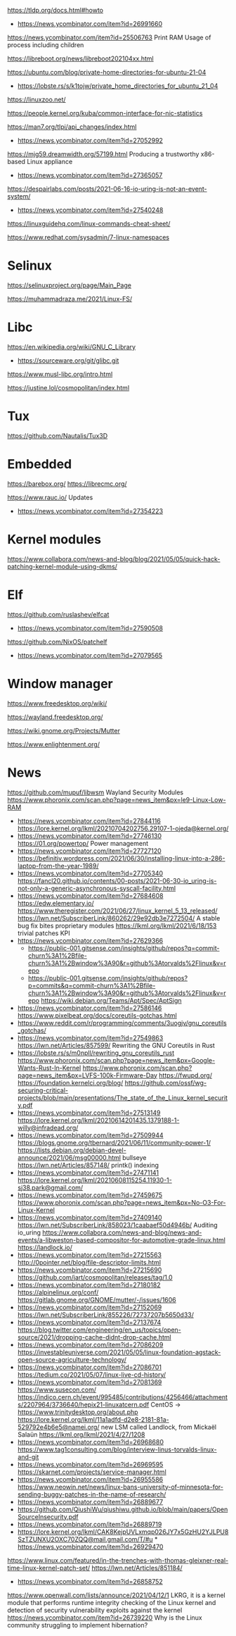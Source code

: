 https://tldp.org/docs.html#howto
* https://news.ycombinator.com/item?id=26991660

https://news.ycombinator.com/item?id=25506763 	Print RAM Usage of process including children

https://libreboot.org/news/libreboot202104xx.html

https://ubuntu.com/blog/private-home-directories-for-ubuntu-21-04
* https://lobste.rs/s/k1tojw/private_home_directories_for_ubuntu_21_04

https://linuxzoo.net/

https://people.kernel.org/kuba/common-interface-for-nic-statistics

https://man7.org/tlpi/api_changes/index.html
* https://news.ycombinator.com/item?id=27052992

https://mjg59.dreamwidth.org/57199.html Producing a trustworthy x86-based Linux appliance
* https://news.ycombinator.com/item?id=27365057

https://despairlabs.com/posts/2021-06-16-io-uring-is-not-an-event-system/
* https://news.ycombinator.com/item?id=27540248

https://linuxguidehq.com/linux-commands-cheat-sheet/

https://www.redhat.com/sysadmin/7-linux-namespaces

# Selinux

https://selinuxproject.org/page/Main_Page

https://muhammadraza.me/2021/Linux-FS/

# Libc
https://en.wikipedia.org/wiki/GNU_C_Library
* https://sourceware.org/git/glibc.git

https://www.musl-libc.org/intro.html

https://justine.lol/cosmopolitan/index.html

# Tux
https://github.com/Nautalis/Tux3D

# Embedded
https://barebox.org/
https://librecmc.org/

https://www.rauc.io/ Updates
* https://news.ycombinator.com/item?id=27354223

# Kernel modules
https://www.collabora.com/news-and-blog/blog/2021/05/05/quick-hack-patching-kernel-module-using-dkms/

# Elf
https://github.com/ruslashev/elfcat
* https://news.ycombinator.com/item?id=27590508

https://github.com/NixOS/patchelf
* https://news.ycombinator.com/item?id=27079565

# Window manager
https://www.freedesktop.org/wiki/

https://wayland.freedesktop.org/

https://wiki.gnome.org/Projects/Mutter

https://www.enlightenment.org/

# News
https://github.com/mupuf/libwsm Wayland Security Modules
https://www.phoronix.com/scan.php?page=news_item&px=le9-Linux-Low-RAM
* https://news.ycombinator.com/item?id=27844116
https://lore.kernel.org/lkml/20210704202756.29107-1-ojeda@kernel.org/
* https://news.ycombinator.com/item?id=27746130
https://01.org/powertop/ Power management
* https://news.ycombinator.com/item?id=27727120
https://befinitiv.wordpress.com/2021/06/30/installing-linux-into-a-286-laptop-from-the-year-1989/
* https://news.ycombinator.com/item?id=27705340
https://fancl20.github.io/contents/00-posts/2021-06-30-io_uring-is-not-only-a-generic-asynchronous-syscall-facility.html
* https://news.ycombinator.com/item?id=27684608
https://edw.elementary.io/
https://www.theregister.com/2021/06/27/linux_kernel_5_13_released/
https://lwn.net/SubscriberLink/860262/29e92db3e7272504/ A stable bug fix bites proprietary modules
https://lkml.org/lkml/2021/6/18/153 trivial patches KPI
* https://news.ycombinator.com/item?id=27629366
  * https://public-001.gitsense.com/insights/github/repos?q=commit-churn%3A1%2Bfile-churn%3A1%2Bwindow%3A90&r=github%3Atorvalds%2Flinux&v=repo
  * https://public-001.gitsense.com/insights/github/repos?p=commits&q=commit-churn%3A1%2Bfile-churn%3A1%2Bwindow%3A90&r=github%3Atorvalds%2Flinux&v=repo
https://wiki.debian.org/Teams/Apt/Spec/AptSign
* https://news.ycombinator.com/item?id=27586146
https://www.pixelbeat.org/docs/coreutils-gotchas.html
* https://www.reddit.com/r/programming/comments/3uogjv/gnu_coreutils_gotchas/
* https://news.ycombinator.com/item?id=27549863
https://lwn.net/Articles/857599/ Rewriting the GNU Coreutils in Rust
* https://lobste.rs/s/m0npll/rewriting_gnu_coreutils_rust
https://www.phoronix.com/scan.php?page=news_item&px=Google-Wants-Rust-In-Kernel
https://www.phoronix.com/scan.php?page=news_item&px=LVFS-100k-Firmware-Day https://fwupd.org/
https://foundation.kernelci.org/blog/
https://github.com/ossf/wg-securing-critical-projects/blob/main/presentations/The_state_of_the_Linux_kernel_security.pdf
* https://news.ycombinator.com/item?id=27513149
https://lore.kernel.org/lkml/20210614201435.1379188-1-willy@infradead.org/
* https://news.ycombinator.com/item?id=27509944
https://blogs.gnome.org/tbernard/2021/06/11/community-power-1/
https://lists.debian.org/debian-devel-announce/2021/06/msg00000.html bullseye
https://lwn.net/Articles/857148/ printk() indexing
* https://news.ycombinator.com/item?id=27471141
https://lore.kernel.org/lkml/20210608115254.11930-1-sj38.park@gmail.com/
* https://news.ycombinator.com/item?id=27459675
https://www.phoronix.com/scan.php?page=news_item&px=No-O3-For-Linux-Kernel
* https://news.ycombinator.com/item?id=27409140
https://lwn.net/SubscriberLink/858023/1caabaef50d4946b/ Auditing io_uring
https://www.collabora.com/news-and-blog/news-and-events/a-libweston-based-compositor-for-automotive-grade-linux.html
https://landlock.io/
* https://news.ycombinator.com/item?id=27215563
http://0pointer.net/blog/file-descriptor-limits.html
* https://news.ycombinator.com/item?id=27215690
https://github.com/jart/cosmopolitan/releases/tag/1.0
* https://news.ycombinator.com/item?id=27180182
https://alpinelinux.org/conf/
https://gitlab.gnome.org/GNOME/mutter/-/issues/1606
* https://news.ycombinator.com/item?id=27152069
https://lwn.net/SubscriberLink/855226/72737207b5650d33/
* https://news.ycombinator.com/item?id=27137674
https://blog.twitter.com/engineering/en_us/topics/open-source/2021/dropping-cache-didnt-drop-cache.html
* https://news.ycombinator.com/item?id=27086209
https://investableuniverse.com/2021/05/05/linux-foundation-agstack-open-source-agriculture-technology/
* https://news.ycombinator.com/item?id=27086701
https://tedium.co/2021/05/07/linux-live-cd-history/
* https://news.ycombinator.com/item?id=27081369
https://www.susecon.com/
https://indico.cern.ch/event/995485/contributions/4256466/attachments/2207964/3736640/hepix21-linuxatcern.pdf CentOS ->
https://www.trinitydesktop.org/about.php
https://lore.kernel.org/lkml/11a1adfd-d2e8-2181-81a-529792e4b6e5@namei.org/ new LSM called Landlock, from Mickaël Salaün
https://lkml.org/lkml/2021/4/27/1208
* https://news.ycombinator.com/item?id=26968680
https://www.tag1consulting.com/blog/interview-linus-torvalds-linux-and-git
* https://news.ycombinator.com/item?id=26969595
https://skarnet.com/projects/service-manager.html
* https://news.ycombinator.com/item?id=26955586
https://www.neowin.net/news/linux-bans-university-of-minnesota-for-sending-buggy-patches-in-the-name-of-research/
* https://news.ycombinator.com/item?id=26889677
 * https://github.com/QiushiWu/qiushiwu.github.io/blob/main/papers/OpenSourceInsecurity.pdf
  * https://news.ycombinator.com/item?id=26889719
   * https://lore.kernel.org/lkml/CAK8KejpUVLxmqp026JY7x5GzHU2YJLPU8SzTZUNXU2OXC70ZQQ@mail.gmail.com/T/#u
    * https://news.ycombinator.com/item?id=26929470

https://www.linux.com/featured/in-the-trenches-with-thomas-gleixner-real-time-linux-kernel-patch-set/
https://lwn.net/Articles/851184/
* https://news.ycombinator.com/item?id=26858752

https://www.openwall.com/lists/announce/2021/04/12/1  LKRG, it is a kernel module that performs runtime
                                                      integrity checking of the Linux kernel and detection of security
                                                      vulnerability exploits against the kernel
https://news.ycombinator.com/item?id=26739220 Why is the Linux community struggling to implement hibernation?